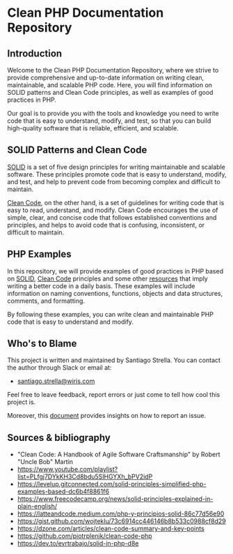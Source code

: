 # Clean PHP Documentation Repository

## Introduction

Welcome to the Clean PHP Documentation Repository, where we strive to provide comprehensive and up-to-date information on writing clean, maintainable, and scalable PHP code. Here, you will find information on SOLID patterns and Clean Code principles, as well as examples of good practices in PHP.

Our goal is to provide you with the tools and knowledge you need to write code that is easy to understand, modify, and test, so that you can build high-quality software that is reliable, efficient, and scalable.

## SOLID Patterns and Clean Code

[SOLID](scaffold/docs/SOLID/SOLID_PRINCIPLES.md) is a set of five design principles for writing maintainable and scalable software. These principles promote code that is easy to understand, modify, and test, and help to prevent code from becoming complex and difficult to maintain.

[Clean Code](scaffold/docs/CleanCode/CLEAN_CODE.md), on the other hand, is a set of guidelines for writing code that is easy to read, understand, and modify. Clean Code encourages the use of simple, clear, and concise code that follows established conventions and principles, and helps to avoid code that is confusing, inconsistent, or difficult to maintain.

## PHP Examples
In this repository, we will provide examples of good practices in PHP based on [SOLID](scaffold/docs/SOLID/SOLID_PRINCIPLES.md), [Clean Code](scaffold/docs/CleanCode/CLEAN_CODE.md) principles and some other [resources](scaffold/docs/Extra/RIGOR_TALKS.md) that imply writing a better code in a daily basis. These examples will include information on naming conventions, functions, objects and data structures, comments, and formatting. 

By following these examples, you can write clean and maintainable PHP code that is easy to understand and modify.

## Who's to Blame

This project is written and maintained by Santiago Strella. You can contact the author through Slack or email at:

- santiago.strella@wiris.com

Feel free to leave feedback, report errors or just come to tell how cool this project is. 

Moreover, this [document](scaffold/docs/ISSUE_REPORTING.md) provides insights on how to report an issue.

## Sources & bibliography

- "Clean Code: A Handbook of Agile Software Craftsmanship" by Robert "Uncle Bob" Martin
- https://www.youtube.com/playlist?list=PLfgj7DYkKH3Cd8bdu5SIHGYXh_bPV2idP
- https://levelup.gitconnected.com/solid-principles-simplified-php-examples-based-dc6b4f8861f6
- https://www.freecodecamp.org/news/solid-principles-explained-in-plain-english/
- https://latteandcode.medium.com/php-y-principios-solid-86c77d56e90
- https://gist.github.com/wojteklu/73c6914cc446146b8b533c0988cf8d29
- https://dzone.com/articles/clean-code-summary-and-key-points
- https://github.com/piotrplenik/clean-code-php
- https://dev.to/evrtrabajo/solid-in-php-d8e
